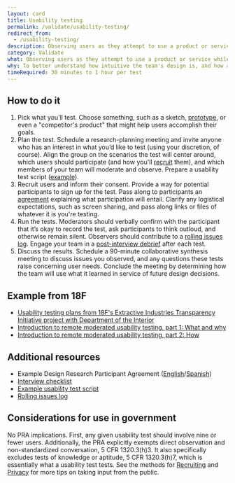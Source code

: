 ```yaml
---
layout: card
title: Usability testing
permalink: /validate/usability-testing/
redirect_from:
  - /usability-testing/
description: Observing users as they attempt to use a product or service while thinking out loud.
category: Validate
what: Observing users as they attempt to use a product or service while thinking out loud.
why: To better understand how intuitive the team's design is, and how adaptable it is to meeting user needs.
timeRequired: 30 minutes to 1 hour per test
---
```


## How to do it

1. Pick what you’ll test. Choose something, such as a sketch, <a href="/prototyping/" class="usa-link">prototype</a>, or even a "competitor's product" that might help users accomplish their goals.
1. Plan the test. Schedule a research-planning meeting and invite anyone who has an interest in what you’d like to test (using your discretion, of course). Align the group on the scenarios the test will center around, which users should participate (and how you'll <a href="/recruiting/" class="usa-link">recruit</a> them), and which members of your team will moderate and observe. Prepare a usability test script (<a href="/usability-test-script/" class="usa-link">example</a>).
1. Recruit users and inform their consent. Provide a way for potential participants to sign up for the test. Pass along to participants an <a href="/participant-agreement/" class="usa-link">agreement</a> explaining what participation will entail. Clarify any logistical expectations, such as screen sharing, and pass along links or files of whatever it is you're testing.
1. Run the tests. Moderators should verbally confirm with the participant that it’s okay to record the test, ask participants to think outloud, and otherwise remain silent. Observers should contribute to a <a href="/rolling-issues-log/" class="usa-link">rolling issues log</a>. Engage your team in a <a href="/interview-debrief/" class="usa-link">post-interview debrief</a> after each test.
1. Discuss the results. Schedule a 90-minute collaborative synthesis meeting to discuss issues you observed, and any questions these tests raise concerning user needs. Conclude the meeting by determining how the team will use what it learned in service of future design decisions.

<section class="method--section method--section--18f-example" markdown="1" >

## Example from 18F

- <a href="https://github.com/18F/doi-extractives-data/tree/research/research" class="usa-link">Usability testing plans from 18F's Extractive Industries Transparency Initiative project with Department of the Interior</a>
- <a href="https://18f.gsa.gov/2018/11/14/introduction-to-remote-moderated-usability-testing-part-1/" class="usa-link">Introduction to remote moderated usability testing, part 1&#58; What and why</a>
- <a href="https://18f.gsa.gov/2018/11/20/introduction-to-remote-moderated-usability-testing-part-2-how/" class="usa-link">Introduction to remote moderated usability testing, part 2&#58; How</a>


</section>

<section class="method--section method--section--additional-resources" markdown="1">

## Additional resources

- Example Design Research Participant Agreement (<a href="(/participant-agreement/" class="usa-link">English</a>/<a href="/participant-agreement-spanish/" class="usa-link">Spanish</a>)
- <a href="/interview-checklist/" class="usa-link">Interview checklist</a>
- <a href="/usability-test-script/" class="usa-link">Example usability test script</a>
- <a href="/rolling-issues-log/" class="usa-link">Rolling issues log</a>

</section>

<section class="method--section method--section--government-considerations" markdown="1" >

## Considerations for use in government

No PRA implications. First, any given usability test should involve nine or fewer users. Additionally, the PRA explicitly exempts direct observation and non-standardized conversation, 5 CFR 1320.3(h)3. It also specifically excludes tests of knowledge or aptitude, 5 CFR 1320.3(h)7, which is essentially what a usability test tests. See the methods for <a href="/recruiting/" class="usa-link">Recruiting</a> and <a href="/privacy/" class="usa-link">Privacy</a> for more tips on taking input from the public.
</section>

